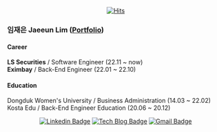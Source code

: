 <div align=center>

[![Hits](https://hits.seeyoufarm.com/api/count/incr/badge.svg?url=https://github.com/jelimis)](https://hits.seeyoufarm.com) 

</div>

### 임재은 Jaeeun Lim ([Portfolio](https://www.notion.so/171e465e70864fd8a7148bc11e022e42))

#### **Career**  
**LS Securities** / Software Engineer (22.11 ~ now)  
**Eximbay** / Back-End Engineer (22.01 ~ 22.10)    


#### **Education**  
Dongduk Women's University / Business Administration (14.03 ~ 22.02)  
Kosta Edu / Back-End Engineer Education (20.06 ~ 20.12)
  
    
      
<div align=center>

[![Linkedin Badge](https://img.shields.io/badge/-LinkedIn-blue?style=flat-square&logo=Linkedin&logoColor=white&link=https://www.linkedin.com/in/jaeeunlim)](https://www.linkedin.com/in/jaeeunlim) 
[![Tech Blog Badge](http://img.shields.io/badge/-Tech%20blog-black?style=flat-square&logo=github&link=https://lacbleueun.tistory.com/)](https://lacbleueun.tistory.com/) 
[![Gmail Badge](https://img.shields.io/badge/-Gmail-d14836?style=flat-square&logo=Gmail&logoColor=white&link=mailto:jaeeunxo2@gmail.com)](mailto:jaeeunxo2@gmail.com)
</div>
